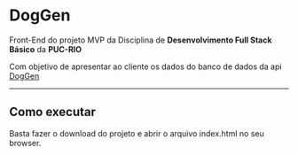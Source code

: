 # DogGen

Front-End do projeto MVP da Disciplina de **Desenvolvimento Full Stack Básico** da **PUC-RIO**

<p>Com objetivo de apresentar ao cliente os dados do banco de dados da api <a href="https://github.com/GuilhermeOSR/mvp_doggen_back">DogGen</a></p>

---
## Como executar

<p>Basta fazer o download do projeto e abrir o arquivo index.html no seu browser.</p>